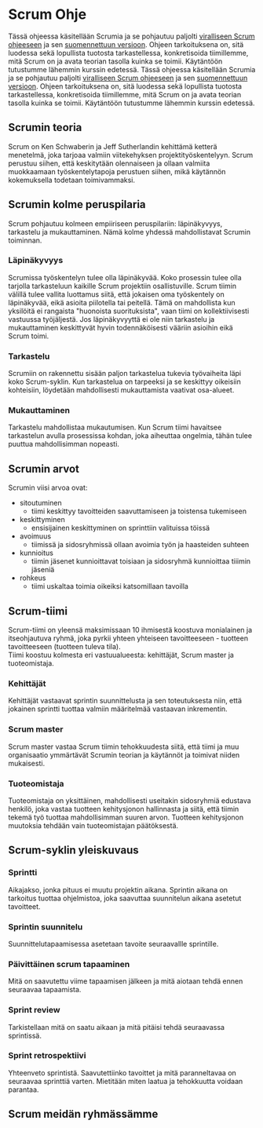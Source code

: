 # Scrum Ohje

Tässä ohjeessa käsitellään Scrumia ja se pohjautuu paljolti [viralliseen Scrum ohjeeseen](https://scrumguides.org/scrum-guide.html "The 2020 Scrum Guide") ja sen [suomennettuun versioon](https://scrumguides.org/docs/scrumguide/v2020/2020-Scrum-Guide-Finnish.pdf "Scrum ohje suomennettuna"). Ohjeen tarkoituksena on, sitä luodessa sekä lopullista tuotosta tarkastellessa, konkretisoida tiimillemme, mitä Scrum on ja avata teorian tasolla kuinka se toimii. Käytäntöön tutustumme lähemmin kurssin edetessä.
Tässä ohjeessa käsitellään Scrumia ja se pohjautuu paljolti [viralliseen Scrum ohjeeseen](https://scrumguides.org/scrum-guide.html "The 2020 Scrum Guide") ja sen [suomennettuun versioon](https://scrumguides.org/docs/scrumguide/v2020/2020-Scrum-Guide-Finnish.pdf "Scrum ohje suomennettuna"). Ohjeen tarkoituksena on, sitä luodessa sekä lopullista tuotosta tarkastellessa, konkretisoida tiimillemme, mitä Scrum on ja avata teorian tasolla kuinka se toimii. Käytäntöön tutustumme lähemmin kurssin edetessä.

## Scrumin teoria

Scrum on Ken Schwaberin ja Jeff Sutherlandin kehittämä ketterä menetelmä, joka tarjoaa valmiin viitekehyksen projektityöskentelyyn. Scrum perustuu siihen, että keskitytään olennaiseen ja ollaan valmiita muokkaamaan työskentelytapoja perustuen siihen, mikä käytännön kokemuksella todetaan toimivammaksi.

## Scrumin kolme peruspilaria

Scrum pohjautuu kolmeen empiiriseen peruspilariin: läpinäkyvyys, tarkastelu ja mukauttaminen. Nämä kolme yhdessä mahdollistavat Scrumin toiminnan.

### Läpinäkyvyys

Scrumissa työskentelyn tulee olla läpinäkyvää. Koko prosessin tulee olla tarjolla tarkasteluun kaikille Scrum projektiin osallistuville. Scrum tiimin välillä tulee vallita luottamus siitä, että jokaisen oma työskentely on läpinäkyvää, eikä asioita piilotella tai peitellä. Tämä on mahdollista kun yksilöitä ei rangaista "huonoista suorituksista", vaan tiimi on kollektiivisesti vastuussa työjäljestä. Jos läpinäkyvyyttä ei ole niin tarkastelu ja mukauttaminen keskittyvät hyvin todennäköisesti vääriin asioihin eikä Scrum toimi.

### Tarkastelu

Scrumiin on rakennettu sisään paljon tarkastelua tukevia työvaiheita läpi koko Scrum-syklin. Kun tarkastelua on tarpeeksi ja se keskittyy oikeisiin kohteisiin, löydetään mahdollisesti mukauttamista vaativat osa-alueet.

### Mukauttaminen

Tarkastelu mahdollistaa mukautumisen. Kun Scrum tiimi havaitsee tarkastelun avulla prosessissa kohdan, joka aiheuttaa ongelmia, tähän tulee puuttua mahdollisimman nopeasti.

## Scrumin arvot

Scrumin viisi arvoa ovat:

- sitoutuminen
  - tiimi keskittyy tavoitteiden saavuttamiseen ja toistensa tukemiseen
- keskittyminen
  - ensisijainen keskittyminen on sprinttiin valituissa töissä
- avoimuus
  - tiimissä ja sidosryhmissä ollaan avoimia työn ja haasteiden suhteen
- kunnioitus
  - tiimin jäsenet kunnioittavat toisiaan ja sidosryhmä kunnioittaa tiiimin jäseniä
- rohkeus
  - tiimi uskaltaa toimia oikeiksi katsomillaan tavoilla

## Scrum-tiimi

Scrum-tiimi on yleensä maksimissaan 10 ihmisestä koostuva monialainen ja
itseohjautuva ryhmä, joka pyrkii yhteen yhteiseen tavoitteeseen - tuotteen
tavoitteeseen (tuotteen tuleva tila).  
Tiimi koostuu kolmesta eri vastuualueesta: kehittäjät, Scrum master ja tuoteomistaja.

### Kehittäjät

Kehittäjät vastaavat sprintin suunnittelusta ja sen toteutuksesta niin,
että jokainen sprintti tuottaa valmiin määritelmää vastaavan inkrementin.

### Scrum master

Scrum master vastaa Scrum tiimin tehokkuudesta siitä, että tiimi ja muu
organisaatio ymmärtävät Scrumin teorian ja käytännöt ja toimivat niiden mukaisesti.

### Tuoteomistaja

Tuoteomistaja on yksittäinen, mahdollisesti useitakin sidosryhmiä edustava henkilö,
joka vastaa tuotteen kehitysjonon hallinnasta ja siitä, että tiimin tekemä työ
tuottaa mahdollisimman suuren arvon. Tuotteen kehitysjonon muutoksia tehdään vain
tuoteomistajan päätöksestä.

## Scrum-syklin yleiskuvaus

### Sprintti

Aikajakso, jonka pituus ei muutu projektin aikana. Sprintin aikana on tarkoitus tuottaa ohjelmistoa, joka saavuttaa suunnitelun aikana asetetut tavoitteet.

### Sprintin suunnitelu

Suunnittelutapaamisessa asetetaan tavoite seuraavallle sprintille.

### Päivittäinen scrum tapaaminen

Mitä on saavutettu viime tapaamisen jälkeen ja mitä aiotaan tehdä ennen seuraavaa tapaamista.

### Sprint review

Tarkistellaan mitä on saatu aikaan ja mitä pitäisi tehdä seuraavassa sprintissä.

### Sprint retrospektiivi

Yhteenveto sprintistä. Saavutettiinko tavoittet ja mitä paranneltavaa on seuraavaa sprinttiä varten. Mietitään miten laatua ja tehokkuutta voidaan parantaa.

## Scrum meidän ryhmässämme
